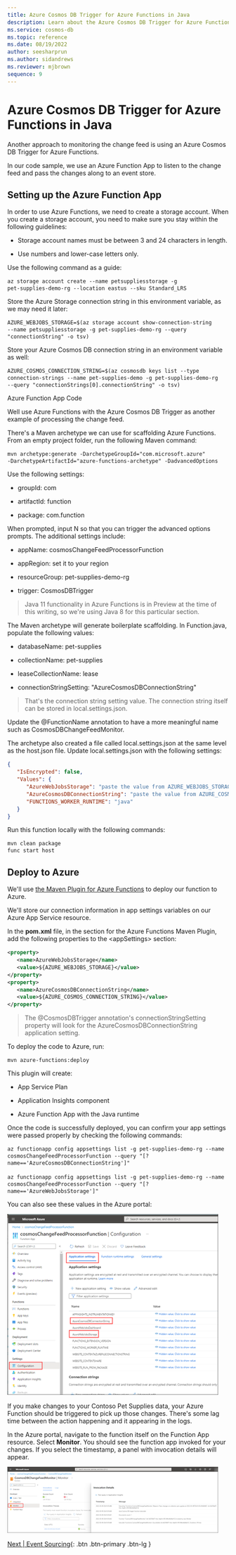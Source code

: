 ```yaml
---
title: Azure Cosmos DB Trigger for Azure Functions in Java
description: Learn about the Azure Cosmos DB Trigger for Azure Functions in Java.
ms.service: cosmos-db
ms.topic: reference
ms.date: 08/19/2022
author: seesharprun
ms.author: sidandrews
ms.reviewer: mjbrown
sequence: 9
---
```


# Azure Cosmos DB Trigger for Azure Functions in Java

Another approach to monitoring the change feed is using an Azure Cosmos DB Trigger for Azure Functions.

In our code sample, we use an Azure Function App to listen to the change feed and pass the changes along to an event store.

## Setting up the Azure Function App

In order to use Azure Functions, we need to create a storage account. When you create a storage account, you need to make sure you stay within the following guidelines:

- Storage account names must be between 3 and 24 characters in length.

- Use numbers and lower-case letters only.

Use the following command as a guide:

```azurecli
az storage account create --name petsuppliesstorage -g
pet-supplies-demo-rg --location eastus --sku Standard_LRS
```

Store the Azure Storage connection string in this environment variable, as we may need it later:

```azurecli
AZURE_WEBJOBS_STORAGE=$(az storage account show-connection-string
--name petsuppliesstorage -g pet-supplies-demo-rg --query
"connectionString" -o tsv)
```

Store your Azure Cosmos DB connection string in an environment variable
as well:

```azurecli
AZURE_COSMOS_CONNECTION_STRING=$(az cosmosdb keys list --type
connection-strings --name pet-supplies-demo -g pet-supplies-demo-rg
--query "connectionStrings[0].connectionString" -o tsv)
```

Azure Function App Code

Well use Azure Functions with the Azure Cosmos DB Trigger as another
example of processing the change feed.

There's a Maven archetype we can use for scaffolding Azure Functions. From an empty project folder, run the following Maven command:

```maven
mvn archetype:generate -DarchetypeGroupId="com.microsoft.azure"
-DarchetypeArtifactId="azure-functions-archetype" -DadvancedOptions
```

Use the following settings:

- groupId: com

- artifactId: function

- package: com.function

When prompted, input N so that you can trigger the advanced options prompts. The additional settings include:

- appName: cosmosChangeFeedProcessorFunction

- appRegion: set it to your region

- resourceGroup: pet-supplies-demo-rg

- trigger: CosmosDBTrigger

> Java 11 functionality in Azure Functions is in Preview at the time of this writing, so we're using Java 8 for this particular section.

The Maven archetype will generate boilerplate scaffolding. In Function.java, populate the following values:

- databaseName: pet-supplies

- collectionName: pet-supplies

- leaseCollectionName: lease

- connectionStringSetting: "AzureCosmosDBConnectionString"

> That's the connection string setting value. The connection string itself can be stored in local.settings.json.

Update the @FunctionName annotation to have a more meaningful name such
as CosmosDBChangeFeedMonitor.

The archetype also created a file called local.settings.json at the same level as the host.json file. Update local.settings.json with the following settings:

```json
{
   "IsEncrypted": false,
   "Values": {
      "AzureWebJobsStorage": "paste the value from AZURE_WEBJOBS_STORAGE",
      "AzureCosmosDBConnectionString": "paste the value from AZURE_COSMOS_CONNECTION_STRING",
      "FUNCTIONS_WORKER_RUNTIME": "java"
   }
}
```

Run this function locally with the following commands:

```maven
mvn clean package
func start host
```

## Deploy to Azure

We'll use [the Maven Plugin for Azure Functions](https://github.com/microsoft/azure-maven-plugins/wiki/Azure-Functions) to deploy our function to Azure.

We'll store our connection information in app settings variables on our Azure App Service resource.

In the **pom.xml** file, in the section for the Azure Functions Maven Plugin, add the following properties to the \<appSettings\> section:

```xml
<property>
   <name>AzureWebJobsStorage</name>
   <value>${AZURE_WEBJOBS_STORAGE}</value>
</property>
<property>
   <name>AzureCosmosDBConnectionString</name>
   <value>${AZURE_COSMOS_CONNECTION_STRING}</value>
</property>
```

> The \@CosmosDBTrigger annotation's connectionStringSetting property will look for the AzureCosmosDBConnectionString application setting.

To deploy the code to Azure, run:

```maven
mvn azure-functions:deploy
```

This plugin will create:

- App Service Plan

- Application Insights component

- Azure Function App with the Java runtime

Once the code is successfully deployed, you can confirm your app settings were passed properly by checking the following commands:

```azurecli
az functionapp config appsettings list -g pet-supplies-demo-rg --name
cosmosChangeFeedProcessorFunction --query "[?
name=='AzureCosmosDBConnectionString']"

az functionapp config appsettings list -g pet-supplies-demo-rg --name
cosmosChangeFeedProcessorFunction --query "[? name=='AzureWebJobsStorage']"
```

You can also see these values in the Azure portal:

![Screenshot showing the Configuration page of the Azure Function App.](./media/change-feed-with-cosmos-db-trigger-function/function-app-configuration.png)

If you make changes to your Contoso Pet Supplies data, your Azure Function should be triggered to pick up those changes. There's some lag time between the action happening and it appearing in the logs.

In the Azure portal, navigate to the function itself on the Function App resource. Select **Monitor**. You should see the function app invoked for your changes. If you select the timestamp, a panel with invocation details will appear.

![Screenshot showing the Monitor page of the Azure Function App.](./media/change-feed-with-cosmos-db-trigger-function/function-app-monitor.png)

[Next &#124; Event Sourcing](event-sourcing.md){: .btn .btn-primary .btn-lg }
